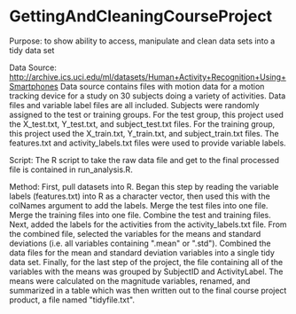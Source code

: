 # GettingAndCleaningCourseProject

Purpose: to show ability to access, manipulate and clean data sets into a tidy data set

Data Source: http://archive.ics.uci.edu/ml/datasets/Human+Activity+Recognition+Using+Smartphones Data source contains files with motion data for a motion tracking device for a study on 30 subjects doing a variety of activities. Data files and variable label files are all included. Subjects were randomly assigned to the test or training groups. For the test group, this project used the X_test.txt, Y_test.txt, and subject_test.txt files. For the training group, this project used the X_train.txt, Y_train.txt, and subject_train.txt files. The features.txt and activity_labels.txt files were used to provide variable labels.

Script: The R script to take the raw data file and get to the final processed file is contained in run_analysis.R.

Method: First, pull datasets into R. Began this step by reading the variable labels (features.txt) into R as a character vector, then used this with the colNames argument to add the labels. Merge the test files into one file. Merge the training files into one file. Combine the test and training files. Next, added the labels for the activities from the activity_labels.txt file. From the combined file, selected the variables for the means and standard deviations (i.e. all variables containing ".mean" or ".std"). Combined the data files for the mean and standard deviation variables into a single tidy data set. Finally, for the last step of the project, the file containing all of the variables with the means was grouped by SubjectID and ActivityLabel. The means were calculated on the magnitude variables, renamed, and summarized in a table which was then written out to the final course project product, a file named "tidyfile.txt".

